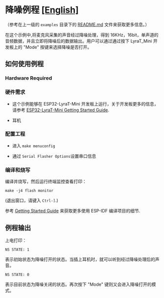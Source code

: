 # 降噪例程 [[English]](./README.md)

（参考在上一级的 `examples` 目录下的 [README.md](../README.md) 文件来获取更多信息。）

在这个示例中,将麦克风采集的声音经过降噪处理，得到 16KHz，16bit，单声道的音频数据，并且立即将降噪后的数据输出。用户可以通过通过按下 LyraT_Mini 开发板上的 "Mode" 按键来选择降噪是否打开。
 
## 如何使用例程

### Hardware Required
### 硬件需求

- 这个示例能够在 ESP32-LyraT-Mini 开发板上运行，关于开发板更多的信息，请参考 [ESP32-LyraT-Mini Getting Started Guide](https://docs.espressif.com/projects/esp-adf/en/latest/get-started/get-started-esp32-lyrat-mini.html).

- 耳机

### 配置工程

* 进入 `make menuconfig`

* 通过 `Serial Flasher Options`设置串口信息

### 编译和烧写

编译并烧写，然后运行终端监控查看打印：

```
make -j4 flash monitor
```

(退出窗口，请键入 ``Ctrl-]``.)

参考 [Getting Started Guide](https://docs.espressif.com/projects/esp-idf/en/stable/get-started-cmake/index.html) 来获取更多使用 ESP-IDF 编译项目的细节.

## 例程输出

上电打印：

```
NS STATE: 1
```

表示初始状态为降噪打开的状态。当插上耳机时，就可以听到经过降噪处理后的声音。


```
NS STATE: 0
```

表示目前状态为降噪关闭的状态。再次按下 "Mode" 键则又会进入降噪打开的模式。
